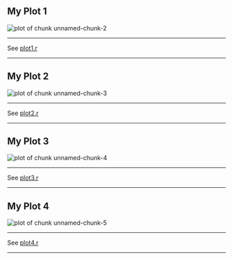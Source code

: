 
## My Plot 1
![plot of chunk unnamed-chunk-2](https://cloud.githubusercontent.com/assets/8188574/4967027/671ec956-67f3-11e4-8ecf-b3950c439efe.png) 
_____________________________________________________________________________________________________________________________
See <a href="https://github.com/erapryde/ExData_Plotting1/blob/master/plot1.r">plot1.r</a>
_____________________________________________________________________________________________________________________________
## My Plot 2
![plot of chunk unnamed-chunk-3](https://cloud.githubusercontent.com/assets/8188574/4967030/82243254-67f3-11e4-9130-0e767ed69c37.png) 
_____________________________________________________________________________________________________________________________
See <a href="https://github.com/erapryde/ExData_Plotting1/blob/master/plot2.r">plot2.r</a>
_____________________________________________________________________________________________________________________________
## My Plot 3
![plot of chunk unnamed-chunk-4](https://cloud.githubusercontent.com/assets/8188574/4967033/8e11db2a-67f3-11e4-9c40-a7f62897fd04.png) 
_____________________________________________________________________________________________________________________________
See <a href="https://github.com/erapryde/ExData_Plotting1/blob/master/plot3.r">plot3.r</a>
_____________________________________________________________________________________________________________________________
## My Plot 4
![plot of chunk unnamed-chunk-5](https://cloud.githubusercontent.com/assets/8188574/4967035/a0401bb8-67f3-11e4-9354-88c98ab21aaa.png) 
_____________________________________________________________________________________________________________________________
See <a href="https://github.com/erapryde/ExData_Plotting1/blob/master/plot4.r">plot4.r</a>
_____________________________________________________________________________________________________________


